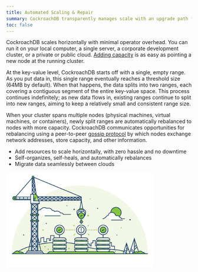 ```yaml
---
title: Automated Scaling & Repair
summary: CockroachDB transparently manages scale with an upgrade path from a single node to hundreds.
toc: false
---
```


CockroachDB scales horizontally with minimal operator overhead. You can run it on your local computer, a single server, a corporate development cluster, or a private or public cloud. [Adding capacity](start-a-node.html) is as easy as pointing a new node at the running cluster. 

At the key-value level, CockroachDB starts off with a single, empty range. As you put data in, this single range eventually reaches a threshold size (64MB by default). When that happens, the data splits into two ranges, each covering a contiguous segment of the entire key-value space. This process continues indefinitely; as new data flows in, existing ranges continue to split into new ranges, aiming to keep a relatively small and consistent range size.
 
When your cluster spans multiple nodes (physical machines, virtual machines, or containers), newly split ranges are automatically rebalanced to nodes with more capacity. CockroachDB communicates opportunities for rebalancing using a peer-to-peer [gossip protocol](https://en.wikipedia.org/wiki/Gossip_protocol) by which nodes exchange network addresses, store capacity, and other information.

-   Add resources to scale horizontally, with zero hassle and no downtime
-   Self-organizes, self-heals, and automatically rebalances
-   Migrate data seamlessly between clouds

<img src="images/2automated-scaling-repair.png" alt="Automated scaling and repair in CockroachDB" style="width: 400px" />
